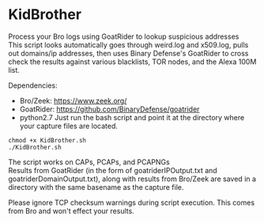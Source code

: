 # KidBrother
Process your Bro logs using GoatRider to lookup suspicious addresses  
This script looks automatically goes through weird.log and x509.log, pulls out domains/ip addresses, then uses Binary Defense's GoatRider to cross check the results against various blacklists, TOR nodes, and the Alexa 100M list.
  
Dependencies:  
  * Bro/Zeek: https://www.zeek.org/
  * GoatRider: https://github.com/BinaryDefense/goatrider
  * python2.7
Just run the bash script and point it at the directory where your capture files are located.  
  
`chmod +x KidBrother.sh`  
`./KidBrother.sh`  
  
The script works on CAPs, PCAPs, and PCAPNGs  
Results from GoatRider (in the form of goatriderIPOutput.txt and goatriderDomainOutput.txt), along with results from Bro/Zeek are saved in a directory with the same basename as the capture file.  
  
Please ignore TCP checksum warnings during script execution. This comes from Bro and won't effect your results.  
